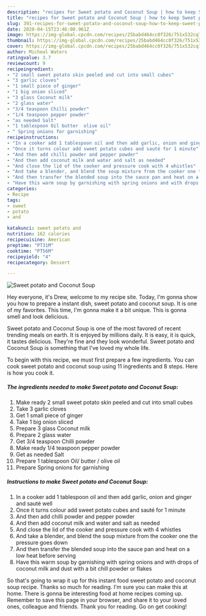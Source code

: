 ```yaml
---
description: "recipes for Sweet potato and Coconut Soup | how to keep Sweet potato and Coconut Soup"
title: "recipes for Sweet potato and Coconut Soup | how to keep Sweet potato and Coconut Soup"
slug: 391-recipes-for-sweet-potato-and-coconut-soup-how-to-keep-sweet-potato-and-coconut-soup
date: 2020-04-15T23:46:00.961Z
image: https://img-global.cpcdn.com/recipes/25babd464cc0f326/751x532cq70/sweet-potato-and-coconut-soup-recipe-main-photo.jpg
thumbnail: https://img-global.cpcdn.com/recipes/25babd464cc0f326/751x532cq70/sweet-potato-and-coconut-soup-recipe-main-photo.jpg
cover: https://img-global.cpcdn.com/recipes/25babd464cc0f326/751x532cq70/sweet-potato-and-coconut-soup-recipe-main-photo.jpg
author: Micheal Waters
ratingvalue: 3.7
reviewcount: 9
recipeingredient:
- "2 small sweet potato skin peeled and cut into small cubes"
- "3 garlic cloves"
- "1 small piece of ginger"
- "1 big onion sliced"
- "3 glass Coconut milk"
- "2 glass water"
- "3/4 teaspoon Chilli powder"
- "1/4 teaspoon pepper powder"
- "as needed Salt"
- "1 tablespoon Oil butter  olive oil"
- " Spring onions for garnishing"
recipeinstructions:
- "In a cooker add 1 tablespoon oil and then add garlic, onion and ginger and sauté well"
- "Once it turns colour add sweet potato cubes and sauté for 1 minute"
- "And then add chilli powder and pepper powder"
- "And then add coconut milk and water and salt as needed"
- "And close the lid of the cooker and pressure cook with 4 whistles"
- "And take a blender, and blend the soup mixture from the cooker one the pressure goes down"
- "And then transfer the blended soup into the sauce pan and heat on a low heat before serving"
- "Have this warm soup by garnishing with spring onions and with drops of coconut milk and dust with a bit chill powder or flakes"
categories:
- Recipe
tags:
- sweet
- potato
- and

katakunci: sweet potato and 
nutrition: 162 calories
recipecuisine: American
preptime: "PT31M"
cooktime: "PT56M"
recipeyield: "4"
recipecategory: Dessert

---
```



![Sweet potato and Coconut Soup](https://img-global.cpcdn.com/recipes/25babd464cc0f326/751x532cq70/sweet-potato-and-coconut-soup-recipe-main-photo.jpg)

Hey everyone, it's Drew, welcome to my recipe site. Today, I'm gonna show you how to prepare a instant dish, sweet potato and coconut soup. It is one of my favorites. This time, I'm gonna make it a bit unique. This is gonna smell and look delicious.

Sweet potato and Coconut Soup is one of the most favored of recent trending meals on earth. It is enjoyed by millions daily. It is easy, it is quick, it tastes delicious. They're fine and they look wonderful. Sweet potato and Coconut Soup is something that I've loved my whole life.




To begin with this recipe, we must first prepare a few ingredients. You can cook sweet potato and coconut soup using 11 ingredients and 8 steps. Here is how you cook it.

<!--inarticleads1-->

##### The ingredients needed to make Sweet potato and Coconut Soup:

1. Make ready 2 small sweet potato skin peeled and cut into small cubes
1. Take 3 garlic cloves
1. Get 1 small piece of ginger
1. Take 1 big onion sliced
1. Prepare 3 glass Coconut milk
1. Prepare 2 glass water
1. Get 3/4 teaspoon Chilli powder
1. Make ready 1/4 teaspoon pepper powder
1. Get as needed Salt
1. Prepare 1 tablespoon Oil/ butter / olive oil
1. Prepare  Spring onions for garnishing




<!--inarticleads2-->

##### Instructions to make Sweet potato and Coconut Soup:

1. In a cooker add 1 tablespoon oil and then add garlic, onion and ginger and sauté well
1. Once it turns colour add sweet potato cubes and sauté for 1 minute
1. And then add chilli powder and pepper powder
1. And then add coconut milk and water and salt as needed
1. And close the lid of the cooker and pressure cook with 4 whistles
1. And take a blender, and blend the soup mixture from the cooker one the pressure goes down
1. And then transfer the blended soup into the sauce pan and heat on a low heat before serving
1. Have this warm soup by garnishing with spring onions and with drops of coconut milk and dust with a bit chill powder or flakes




So that's going to wrap it up for this instant food sweet potato and coconut soup recipe. Thanks so much for reading. I'm sure you can make this at home. There is gonna be interesting food at home recipes coming up. Remember to save this page in your browser, and share it to your loved ones, colleague and friends. Thank you for reading. Go on get cooking!
